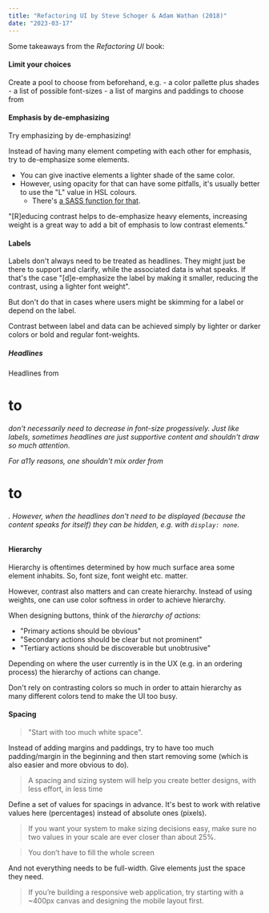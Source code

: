 ```yaml
---
title: "Refactoring UI by Steve Schoger & Adam Wathan (2018)"
date: "2023-03-17"
---
```


Some takeaways from the *Refactoring UI* book:

#### Limit your choices

Create a pool to choose from beforehand, e.g.
    - a color pallette plus shades 
    - a list of possible font-sizes
    - a list of margins and paddings to choose from

#### Emphasis by de-emphasizing

Try emphasizing by de-emphasizing!

Instead of having many element competing with each other for emphasis, try to de-emphasize some elements.
- You can give inactive elements a lighter shade of the same color. 
- However, using opacity for that can have some pitfalls, it's usually better to use the "L" value in HSL colours. 
    - There's [a SASS function for that](https://sass-lang.com/documentation/modules#hsl).

"[R]educing contrast helps to de-emphasize heavy elements, increasing weight is a great way to add a bit of emphasis to low contrast elements."

#### Labels

Labels don't always need to be treated as headlines. They might just be there to support and clarify, while the associated data is what speaks. If that's the case "[d]e-emphasize the label by making it smaller, reducing the contrast, using a lighter font weight".

But don't do that in cases where users might be skimming for a label or depend on the label.

Contrast between label and data can be achieved simply by lighter or darker colors or bold and regular font-weights.

##### Headlines

Headlines from <h1> to <h6> don't necessarily need to decrease in font-size progessively. Just like labels, sometimes headlines are just supportive content and shouldn't draw so much attention.

For a11y reasons, one shouldn't mix order from <h1> to <h6>. However, when the headlines don't need to be displayed (because the content speaks for itself) they can be hidden, e.g. with `display: none`.

#### Hierarchy 

Hierarchy is oftentimes determined by how much surface area some element inhabits. So, font size, font weight etc. matter. 

However, contrast also matters and can create hierarchy. Instead of using weights, one can use color softness in order to achieve hierarchy.

When designing buttons, think of the *hierarchy of actions*:
- "Primary actions should be obvious"
- "Secondary actions should be clear but not prominent"
- "Tertiary actions should be discoverable but unobtrusive"

Depending on where the user currently is in the UX (e.g. in an ordering process) the hierarchy of actions can change.

Don't rely on contrasting colors so much in order to attain hierarchy as many different colors tend to make the UI too busy.

#### Spacing

> "Start with too much white space". 

Instead of adding margins and paddings, try to have too much padding/margin in the beginning and then start removing some (which is also easier and more obvious to do).

> A spacing and sizing system will help you create better designs, with less
effort, in less time

Define a set of values for spacings in advance.
It's best to work with relative values here (percentages) instead of absolute ones (pixels).

> If you want your system to make sizing decisions easy, make sure no two
values in your scale are ever closer than about 25%.

> You don’t have to fill the whole screen

And not everything needs to be full-width. Give elements just the space they need.

> If you’re building a responsive web application, try starting with a ~400px canvas and designing the mobile layout first.